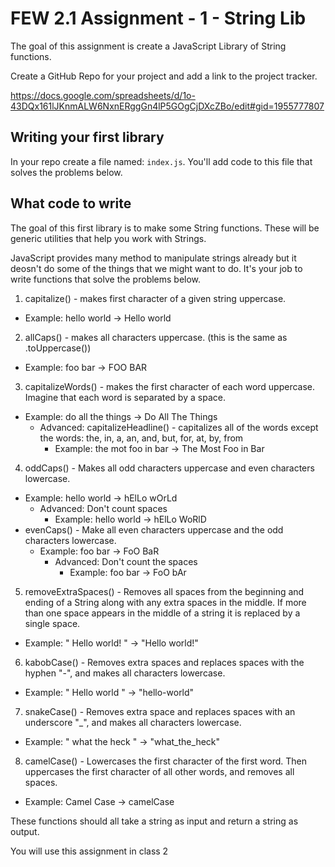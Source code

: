 # FEW 2.1 Assignment - 1 - String Lib

The goal of this assignment is create a JavaScript Library of String functions. 

Create a GitHub Repo for your project and add a link to the project tracker. 

https://docs.google.com/spreadsheets/d/1o-43DQx161lJKnmALW6NxnERggGn4lP5GOgCjDXcZBo/edit#gid=1955777807

## Writing your first library

In your repo create a file named: `index.js`. You'll add code to this file that solves the problems below. 

## What code to write

The goal of this first library is to make some String functions. These will be generic utilities that help you work with Strings. 

JavaScript provides many method to manipulate strings already but it deosn't do some of the things that we might want to do. It's your job to write functions that solve the problems below. 

1. capitalize() - makes first character of a given string uppercase. 
  - Example: hello world -> Hello world
2. allCaps() - makes all characters uppercase. (this is the same as .toUppercase())
  - Example: foo bar -> FOO BAR
3. capitalizeWords() - makes the first character of each word uppercase. Imagine that each word is separated by a space. 
  - Example: do all the things -> Do All The Things
    - Advanced: capitalizeHeadline() - capitalizes all of the words except the words: the, in, a, an, and, but, for, at, by, from
      - Example: the mot foo in bar -> The Most Foo in Bar
4. oddCaps() - Makes all odd characters uppercase and even characters lowercase. 
  - Example: hello world -> hElLo wOrLd
    - Advanced: Don't count spaces
      - Example: hello world -> hElLo WoRlD
  - evenCaps() - Make all even characters uppercase and the odd characters lowercase. 
    - Example: foo bar -> FoO BaR
      - Advanced: Don't count the spaces
        - Example: foo bar -> FoO bAr
5. removeExtraSpaces() - Removes all spaces from the beginning and ending of a String along with any extra spaces in the middle. If more than one space appears in the middle of a string it is replaced by a single space. 
  - Example: "   Hello    world!   " -> "Hello world!"
6. kabobCase() - Removes extra spaces and replaces spaces with the hyphen "-", and makes all characters lowercase. 
  - Example: "   Hello    world   " -> "hello-world"
7. snakeCase() - Removes extra space and replaces spaces with an underscore "_", and makes all characters lowercase. 
  - Example: "  what the    heck   " -> "what_the_heck"
8. camelCase() - Lowercases the first character of the first word. Then uppercases the first character of all other words, and removes all spaces. 
  - Example: Camel Case -> camelCase

These functions should all take a string as input and return a string as output. 

You will use this assignment in class 2
